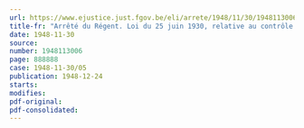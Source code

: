 ```yaml
---
url: https://www.ejustice.just.fgov.be/eli/arrete/1948/11/30/1948113006/justel
title-fr: "Arrêté du Régent. Loi du 25 juin 1930, relative au contrôle des entreprises d'assurances sur la vie. - Renonciations"
date: 1948-11-30
source:
number: 1948113006
page: 888888
case: 1948-11-30/05
publication: 1948-12-24
starts:
modifies:
pdf-original:
pdf-consolidated:
---
```


